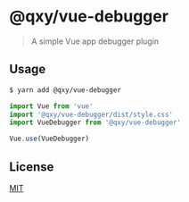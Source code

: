 # @qxy/vue-debugger

> A simple Vue app debugger plugin

## Usage

```sh
$ yarn add @qxy/vue-debugger
```

```main.js
import Vue from 'vue'
import '@qxy/vue-debugger/dist/style.css'
import VueDebugger from '@qxy/vue-debugger'

Vue.use(VueDebugger)
```

## License

[MIT](./LICENSE)
